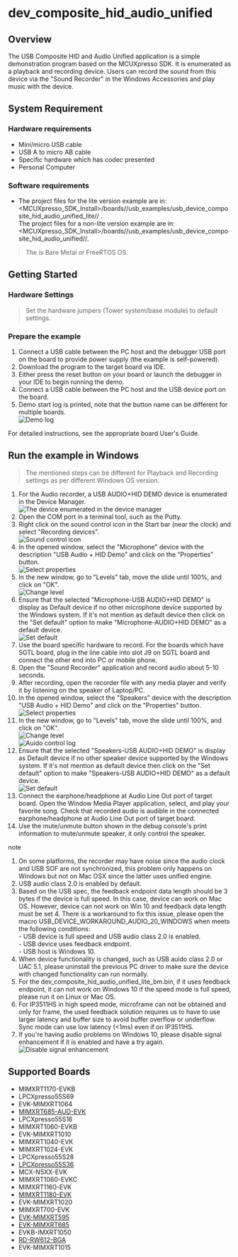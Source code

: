 # dev_composite_hid_audio_unified




## Overview

The USB Composite HID and Audio Unified application is a simple demonstration program based on the MCUXpresso SDK. 
It is enumerated as a playback and recording device. Users can record the sound from this device via the "Sound Recorder" in the Windows Accessories and play music with the device.


## System Requirement

### Hardware requirements

- Mini/micro USB cable
- USB A to micro AB cable
- Specific hardware which has codec presented
- Personal Computer


### Software requirements

- The project files for the lite version example are in: 
<br> <MCUXpresso_SDK_Install>/boards/<board>/usb_examples/usb_device_composite_hid_audio_unified_lite/<rtos>/
<toolchain>.
<br>  The project files for a non-lite version example are in: 
<br> <MCUXpresso_SDK_Install>/boards/<board>/usb_examples/usb_device_composite_hid_audio_unified/<rtos>/<toolchain>.
> The <rtos> is Bare Metal or FreeRTOS OS.


## Getting Started

### Hardware Settings

> Set the hardware jumpers (Tower system/base module) to default settings.


### Prepare the example

1.  Connect a USB cable between the PC host and the debugger USB port on the board to provide power supply (the example is self-powered).
2.  Download the program to the target board via IDE.
3.  Either press the reset button on your board or launch the debugger in your IDE to begin running the demo.
4.  Connect a USB cable between the PC host and the USB device port on the board.
5.  Demo start log is printed, note that the button name can be different for multiple boards.
<br>![Demo log](usb_device_composite_hid_audio_unified_start_log.jpg "Demo log")

For detailed instructions, see the appropriate board User's Guide.


## Run the example in Windows

> The mentioned steps can be different for Playback and Recording settings as per different Windows OS version.

1.  For the Audio recorder, a USB AUDIO+HID DEMO device is enumerated in the Device Manager.
<br>![The device enumerated in the device manager](usb_device_composite_hid_audio_device_manager.jpg "The device enumerated in the device manager")
2.  Open the COM port in a terminal tool, such as the Putty.
3.  Right click on the sound control icon in the Start bar (near the clock) and select "Recording devices".
<br>![Sound control icon](usb_device_composite_hid_audio_right_click_icon.jpg "Sound control icon")
4.  In the opened window, select the "Microphone" device with the description "USB Audio + HID Demo" and click on the "Properties" button.
<br>![Select properties](usb_device_composite_hid_audio_unified_recorder_property.jpg "Select properties")
5.  In the new window, go to "Levels" tab, move the slide until 100%, and click on "OK".
<br>![Change level](usb_device_composite_hid_audio_unified_recorder_change_level.jpg "Change level")
6.  Ensure that the selected "Microphone-USB AUDIO+HID DEMO" is display as Default device if no other microphone device supported by the Windows system. If it's not mention as default device then click on the "Set default" option to make "Microphone-AUDIO+HID DEMO" as a default device.
<br>![Set default](usb_device_composite_hid_audio_unified_recorder_default.jpg "Set default")
7.  Use the board specific hardware to record. For the boards which have SGTL board, plug in the line cable into slot J9 on SGTL board and connect the other end into PC or mobile phone.
8.  Open the "Sound Recorder" application and record audio about 5-10 seconds.
9.  After recording, open the recorder file with any media player and verify it by listening on the speaker of Laptop/PC.
10.  In the opened window, select the "Speakers" device with the description "USB Audio + HID Demo" and click on the "Properties" button.
<br>![Select properties](usb_device_composite_hid_audio_unified_speaker_property.jpg "Select properties")
11.  In the new window, go to "Levels" tab, move the slide until 100%, and click on "OK".
<br>![Change level](usb_device_composite_hid_audio_unified_speaker_change_level.jpg "Change level")
<br>![Auido control log](usb_device_composite_hid_audio_unified_speaker_control_log.jpg "Auido control log")
12.  Ensure that the selected "Speakers-USB AUDIO+HID DEMO" is display as Default device if no other speaker device supported by the Windows system. 
If it's not mention as default device then click on the "Set default" option to make "Speakers-USB AUDIO+HID DEMO" as a default device. 
<br>![Set default](usb_device_composite_hid_audio_unified_speaker_default.jpg "Set default")
13.  Connect the earphone/headphone at Audio Line Out port of target board. Open the Window Media Player application, select, and play your favorite song. Check that recorded audio is audible in the connected earphone/headphone at Audio Line Out port of target board.
14.  Use the mute/unmute button shown in the debug console's print information to mute/unmute speaker, it only control the speaker.

note<br>
1.  On some platforms, the recorder may have noise since the audio clock and USB SOF are not synchronized, this problem only happens on Windows but not on 
Mac OSX since the latter uses unified engine.
2.  USB audio class 2.0 is enabled by default.
3.  Based on the USB spec, the feedback endpoint data length should be 3 bytes if the device is full speed. In this case, device can work on Mac OS. However, device can not work on Win 10 and feedback data length must be set 4. There is a workaround to fix this issue, please open the macro
USB_DEVICE_WORKAROUND_AUDIO_20_WINDOWS when meets the following conditions:
<br> - USB device is full speed and USB audio class 2.0 is enabled.
<br> - USB device uses feedback endpoint.
<br> - USB host is Windows 10.
4.  When device functionality is changed, such as USB auido class 2.0 or UAC 5.1, please uninstall the previous PC driver to make sure the device with changed functionality can run normally.
5.  For the dev_composite_hid_audio_unified_lite_bm.bin, if it uses feedback endpoint, it can not work on Windows 10 if the speed mode is full speed, please run it on Linux or Mac OS.
6.  For IP3511HS in high speed mode, microframe can not be obtained and only for frame, the used feedback solution requires us to have to use larger latency and buffer size to avoid buffer overflow or underflow. Sync mode can use
    low latency (<1ms) even if on IP3511HS.
7.  If you're having audio problems on Windows 10, please disable signal enhancement if it is enabled and have a try again.
<br>![Disable signal enhancement](usb_device_audio_recorder_signal_enhancement.jpg "Disable signal enhancement")



## Supported Boards
- MIMXRT1170-EVKB
- LPCXpresso55S69
- EVK-MIMXRT1064
- [MIMXRT685-AUD-EVK](../../_boards/mimxrt685audevk/usb_examples/usb_device_composite_hid_audio_unified/example_board_readme.md)
- LPCXpresso55S16
- MIMXRT1060-EVKB
- EVK-MIMXRT1010
- MIMXRT1040-EVK
- MIMXRT1024-EVK
- LPCXpresso55S28
- [LPCXpresso55S36](../../_boards/lpcxpresso55s36/usb_examples/usb_device_composite_hid_audio_unified/example_board_readme.md)
- MCX-N5XX-EVK
- MIMXRT1060-EVKC
- MIMXRT1160-EVK
- [MIMXRT1180-EVK](../../_boards/evkmimxrt1180/usb_examples/usb_device_composite_hid_audio_unified/example_board_readme.md)
- EVK-MIMXRT1020
- MIMXRT700-EVK
- [EVK-MIMXRT595](../../_boards/evkmimxrt595/usb_examples/usb_device_composite_hid_audio_unified/example_board_readme.md)
- [EVK-MIMXRT685](../../_boards/evkmimxrt685/usb_examples/usb_device_composite_hid_audio_unified/example_board_readme.md)
- EVKB-IMXRT1050
- [RD-RW612-BGA](../../_boards/rdrw612bga/usb_examples/usb_device_composite_hid_audio_unified/example_board_readme.md)
- EVK-MIMXRT1015
